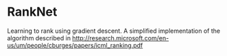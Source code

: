 # RankNet

Learning to rank using gradient descent. A simplified implementation of the 
algorithm described in http://research.microsoft.com/en-us/um/people/cburges/papers/icml_ranking.pdf